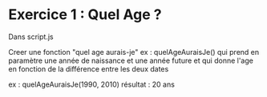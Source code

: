# Exercice 1 : Quel Age ?

Dans script.js

Creer une fonction "quel age aurais-je" ex : quelAgeAuraisJe()
qui prend en paramètre une année de naissance et une année future
et qui donne l'age en fonction de la différence entre les deux dates

ex : quelAgeAuraisJe(1990, 2010)
résultat : 20 ans

